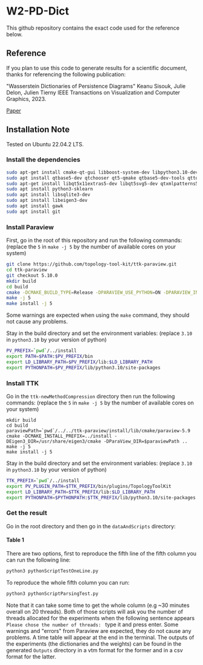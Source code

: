# W2-PD-Dict

This github repository contains the exact code used for the reference below. 

## Reference

If you plan to use this code to generate results for a scientific document, thanks for referencing the following publication:

"Wasserstein Dictionaries of Persistence Diagrams"
Keanu Sisouk, Julie Delon, Julien Tierny
IEEE Transactions on Visualization and Computer Graphics, 2023.

[Paper](https://arxiv.org/abs/2304.14852)


## Installation Note

Tested on Ubuntu 22.04.2 LTS.

### Install the dependencies

```bash
sudo apt-get install cmake-qt-gui libboost-system-dev libpython3.10-dev libxt-dev libxcursor-dev libopengl-dev libgl1-mesa-dev
sudo apt install qtbase5-dev qtchooser qt5-qmake qtbase5-dev-tools qttools5-dev
sudo apt-get install libqt5x11extras5-dev libqt5svg5-dev qtxmlpatterns5-dev-tools
sudo apt install python3-sklearn
sudo apt install libsqlite3-dev
sudo apt install libeigen3-dev
sudo apt install gawk
sudo apt install git
```

### Install Paraview

First, go in the root of this repository and run the following commands:
(replace the `5` in `make -j 5` by the number of available cores on your system)

```bash
git clone https://github.com/topology-tool-kit/ttk-paraview.git
cd ttk-paraview
git checkout 5.10.0
mkdir build
cd build
cmake -DCMAKE_BUILD_TYPE=Release -DPARAVIEW_USE_PYTHON=ON -DPARAVIEW_INSTALL_DEVELOPMENT_FILES=ON -DCMAKE_INSTALL_PREFIX=../install ..
make -j 5
make install -j 5
```
Some warnings are expected when using the `make` command, they should not cause any problems.

Stay in the build directory and set the environment variables:
(replace `3.10` in `python3.10` by your version of python)

```bash
PV_PREFIX=`pwd`/../install
export PATH=$PATH:$PV_PREFIX/bin
export LD_LIBRARY_PATH=$PV_PREFIX/lib:$LD_LIBRARY_PATH
export PYTHONPATH=$PV_PREFIX/lib/python3.10/site-packages
```

### Install TTK

Go in the `ttk-newMethodCompression` directory then run the following commands:
(replace the `5` in `make -j 5` by the number of available cores on your system)

```
mkdir build
cd build
paraviewPath=`pwd`/../../ttk-paraview/install/lib/cmake/paraview-5.9
cmake -DCMAKE_INSTALL_PREFIX=../install -DEigen3_DIR=/usr/share/eigen3/cmake -DParaView_DIR=$paraviewPath ..
make -j 5
make install -j 5
```

Stay in the build directory and set the environment variables:
(replace `3.10` in `python3.10` by your version of python)

```bash
TTK_PREFIX=`pwd`/../install
export PV_PLUGIN_PATH=$TTK_PREFIX/bin/plugins/TopologyToolKit
export LD_LIBRARY_PATH=$TTK_PREFIX/lib:$LD_LIBRARY_PATH
export PYTHONPATH=$PYTHONPATH:$TTK_PREFIX/lib/python3.10/site-packages
```

### Get the result

Go in the root directory and then go in the `dataAndScripts` directory:

#### Table 1
There are two options, first to reproduce the fifth line of the fifth column you can run the following line:

```bash
python3 pythonScriptTestOneLine.py
```

To reproduce the whole fifth column you can run:

```bash
python3 pythonScriptParsingTest.py
```

Note that it can take some time to get the whole column (e.g ~30 minutes overall on 20 threads).
Both of those scripts will ask you the number of threads allocated for the experiments when the following
sentence appears `Please chose the number of threads: ` type it and press enter.
Some warnings and "errors" from Paraview are expected, they do not cause any problems.
A time table will appear at the end in the terminal.
The outputs of the experiments (the dictionaries and the weights) can be found in the generated `Outputs` directory
in a vtm format for the former and in a csv format for the latter.







